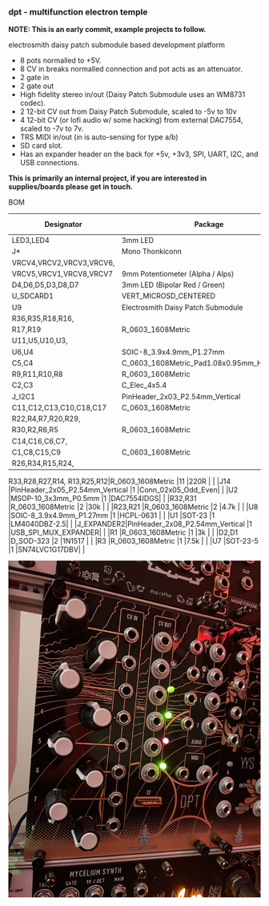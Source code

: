 ### dpt - multifunction electron temple

**NOTE: This is an early commit, example projects to follow.**

electrosmith daisy patch submodule based development platform

* 8 pots normalled to +5V.
* 8 CV in breaks normalled connection and pot acts as an attenuator.
* 2 gate in
* 2 gate out
* High fidelity stereo in/out (Daisy Patch Submodule uses an WM8731 codec).
* 2 12-bit CV out from Daisy Patch Submodule, scaled to -5v to 10v
* 4 12-bit CV (or lofi audio w/ some hacking) from external DAC7554, scaled to -7v to 7v.
* TRS MIDI in/out (in is auto-sensing for type a/b)
* SD card slot.
* Has an expander header on the back for +5v, +3v3, SPI, UART, I2C, and USB connections.

**This is primarily an internal project,  if you are interested in supplies/boards please get in touch.**

BOM

|Designator|Package                                                                                                                                                                                                                 |Quantity                                   |Designation|Supplier and ref      |
|----------|------------------------------------------------------------------------------------------------------------------------------------------------------------------------------------------------------------------------|-------------------------------------------|-----------|----------------------|
|LED3,LED4 |3mm LED                                                                                                                                                                                                                 |2                                          |LED_3MM_RED|                      |
|J*|Mono Thonkiconn                                                                                                                                                                                                         |24                                         |fuzzySI_thonkiconn|                      |
|VRCV4,VRCV2,VRCV3,VRCV6,
VRCV5,VRCV1,VRCV8,VRCV7|9mm Potentiometer (Alpha / Alps)                                                                                                                                                                                        |8                                          |10K        |                      |
|D4,D6,D5,D3,D8,D7|3mm LED (Bipolar Red / Green)                                                                                                                                                                                           |6                                          |LED_Dual_Bidirectional|Tayda                 |
|U_SDCARD1 |VERT_MICROSD_CENTERED                                                                                                                                                                                                   |1                                          |MICRO_SD_CARDCENTERED|                      |
|U9        |Electrosmith Daisy Patch Submodule                                                                                                                                                                                      |1                                          |ES_DAISY_PATCH_SM_REV1|                      |
|R36,R35,R18,R16,
R17,R19|R_0603_1608Metric                                                                                                                                                                                                       |6                                          |1k         |                      |
|U11,U5,U10,U3,
U6,U4|SOIC-8_3.9x4.9mm_P1.27mm                                                                                                                                                                                                |6                                          |TL072      |                      |
|C5,C4     |C_0603_1608Metric_Pad1.08x0.95mm_HandSolder                                                                                                                                                                             |2                                          |100n       |                      |
|R9,R11,R10,R8|R_0603_1608Metric                                                                                                                                                                                                       |4                                          |56k        |                      |
|C2,C3     |C_Elec_4x5.4                                                                                                                                                                                                            |2                                          |47u        |                      |
|J_I2C1    |PinHeader_2x03_P2.54mm_Vertical                                                                                                                                                                                         |1                                          |Conn_02x03_Odd_Even|                      |
|C11,C12,C13,C10,C18,C17|C_0603_1608Metric                                                                                                                                                                                                       |6                                          |1n         |                      |
|R22,R4,R7,R20,R29,
R30,R2,R6,R5|R_0603_1608Metric                                                                                                                                                                                                       |9                                          |10k        |                      |
|C14,C16,C6,C7,
C1,C8,C15,C9|C_0603_1608Metric                                                                                                                                                                                                       |8                                          |100n       |                      |
|R26,R34,R15,R24,
R33,R28,R27,R14,
R13,R25,R12|R_0603_1608Metric                                                                                                                                                                                                       |11                                         |220R       |                      |
|J14       |PinHeader_2x05_P2.54mm_Vertical                                                                                                                                                                                         |1                                          |Conn_02x05_Odd_Even|                      |
|U2        |MSOP-10_3x3mm_P0.5mm                                                                                                                                                                                                    |1                                          |DAC7554IDGS|                      |
|R32,R31   |R_0603_1608Metric                                                                                                                                                                                                       |2                                          |30k        |                      |
|R23,R21   |R_0603_1608Metric                                                                                                                                                                                                       |2                                          |4.7k       |                      |
|U8        |SOIC-8_3.9x4.9mm_P1.27mm                                                                                                                                                                                                |1                                          |HCPL-0631  |                      |
|U1        |SOT-23                                                                                                                                                                                                                  |1                                          |LM4040DBZ-2.5|                      |
|J_EXPANDER2|PinHeader_2x08_P2.54mm_Vertical                                                                                                                                                                                         |1                                          |USB_SPI_MUX_EXPANDER|                      |
|R1        |R_0603_1608Metric                                                                                                                                                                                                       |1                                          |3k         |                      |
|D2,D1     |D_SOD-323                                                                                                                                                                                                               |2                                          |1N1517     |                      |
|R3        |R_0603_1608Metric                                                                                                                                                                                                       |1                                          |7.5k       |                      |
|U7        |SOT-23-5                                                                                                                                                                                                                |1                                          |SN74LVC1G17DBV|                      |


![dpt](dpt.jpg)
